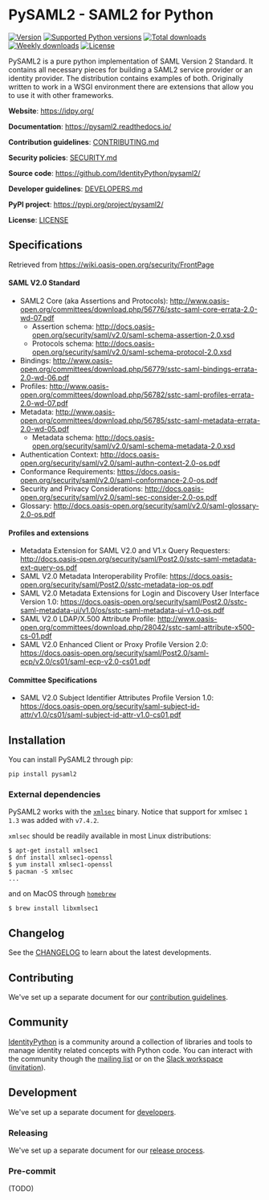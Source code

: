 # PySAML2 - SAML2 for Python

[![Version](https://img.shields.io/pypi/v/pysaml2)](https://pypi.org/project/pysaml2/)
[![Supported Python versions](https://img.shields.io/pypi/pyversions/pysaml2)](https://pypi.org/project/pysaml2/)
[![Total downloads](https://pepy.tech/badge/pysaml2)](https://pepy.tech/project/pysaml2)
[![Weekly downloads](https://pepy.tech/badge/pysaml2/week)](https://pepy.tech/project/pysaml2)
[![License](https://img.shields.io/github/license/IdentityPython/pysaml2)](https://github.com/IdentityPython/pysaml2/blob/master/LICENSE)

PySAML2 is a pure python implementation of SAML Version 2 Standard.
It contains all necessary pieces for building a SAML2 service provider
or an identity provider. The distribution contains examples of both.
Originally written to work in a WSGI environment
there are extensions that allow you to use it with other frameworks.

**Website**: https://idpy.org/

**Documentation**: https://pysaml2.readthedocs.io/

**Contribution guidelines**: [CONTRIBUTING.md][contributing]

**Security policies**: [SECURITY.md][sec]

**Source code**: https://github.com/IdentityPython/pysaml2/

**Developer guidelines**: [DEVELOPERS.md][dev]

**PyPI project**: https://pypi.org/project/pysaml2/

**License**: [LICENSE][license]


## Specifications

Retrieved from https://wiki.oasis-open.org/security/FrontPage

#### SAML V2.0 Standard

- SAML2 Core (aka Assertions and Protocols): http://www.oasis-open.org/committees/download.php/56776/sstc-saml-core-errata-2.0-wd-07.pdf
  - Assertion schema: http://docs.oasis-open.org/security/saml/v2.0/saml-schema-assertion-2.0.xsd
  - Protocols schema: http://docs.oasis-open.org/security/saml/v2.0/saml-schema-protocol-2.0.xsd
- Bindings: http://www.oasis-open.org/committees/download.php/56779/sstc-saml-bindings-errata-2.0-wd-06.pdf
- Profiles: http://www.oasis-open.org/committees/download.php/56782/sstc-saml-profiles-errata-2.0-wd-07.pdf
- Metadata: http://www.oasis-open.org/committees/download.php/56785/sstc-saml-metadata-errata-2.0-wd-05.pdf
  - Metadata schema: http://docs.oasis-open.org/security/saml/v2.0/saml-schema-metadata-2.0.xsd
- Authentication Context: http://docs.oasis-open.org/security/saml/v2.0/saml-authn-context-2.0-os.pdf
- Conformance Requirements: https://docs.oasis-open.org/security/saml/v2.0/saml-conformance-2.0-os.pdf
- Security and Privacy Considerations: http://docs.oasis-open.org/security/saml/v2.0/saml-sec-consider-2.0-os.pdf
- Glossary: http://docs.oasis-open.org/security/saml/v2.0/saml-glossary-2.0-os.pdf

#### Profiles and extensions

- Metadata Extension for SAML V2.0 and V1.x Query Requesters: http://docs.oasis-open.org/security/saml/Post2.0/sstc-saml-metadata-ext-query-os.pdf
- SAML V2.0 Metadata Interoperability Profile: https://docs.oasis-open.org/security/saml/Post2.0/sstc-metadata-iop-os.pdf
- SAML V2.0 Metadata Extensions for Login and Discovery User Interface Version 1.0: https://docs.oasis-open.org/security/saml/Post2.0/sstc-saml-metadata-ui/v1.0/os/sstc-saml-metadata-ui-v1.0-os.pdf
- SAML V2.0 LDAP/X.500 Attribute Profile: http://www.oasis-open.org/committees/download.php/28042/sstc-saml-attribute-x500-cs-01.pdf
- SAML V2.0 Enhanced Client or Proxy Profile Version 2.0: https://docs.oasis-open.org/security/saml/Post2.0/saml-ecp/v2.0/cs01/saml-ecp-v2.0-cs01.pdf

#### Committee Specifications

- SAML V2.0 Subject Identifier Attributes Profile Version 1.0: https://docs.oasis-open.org/security/saml-subject-id-attr/v1.0/cs01/saml-subject-id-attr-v1.0-cs01.pdf


## Installation

You can install PySAML2 through pip:

```shell
pip install pysaml2
```

### External dependencies

PySAML2 works with the [`xmlsec`][xmlsec] binary.
Notice that support for xmlsec `1 1.3` was added with `v7.4.2`.

`xmlsec` should be readily available in most Linux distributions:

```shell
$ apt-get install xmlsec1
$ dnf install xmlsec1-openssl
$ yum install xmlsec1-openssl
$ pacman -S xmlsec
...
```

and on MacOS through [`homebrew`][brew]

```shell
$ brew install libxmlsec1
```


## Changelog

See the [CHANGELOG][clog] to learn about the latest developments.


## Contributing

We've set up a separate document for our [contribution guidelines][contributing].


## Community

[IdentityPython][idpy] is a community around
a collection of libraries and tools to manage identity related concepts with Python code.
You can interact with the community though the [mailing list](https://lists.sunet.se/postorius/lists/idpy-discuss.lists.sunet.se/)
or on the [Slack workspace](https://identity-python.slack.com/) ([invitation](https://join.slack.com/t/identity-python/shared_invite/enQtNzEyNjU1NDI1MjUyLTM2MWI5ZGNhMTk1ZThiOTIxNWY2OTY1ODVmMWNjMzUzMTYxNTY5MzE5N2RlYjExZTIyM2MwYjBjZGE4MGVlMTM)).


## Development

We've set up a separate document for [developers][dev].


### Releasing

We've set up a separate document for our [release process][rel].


### Pre-commit

(TODO)


  [idpy]: https://idpy.org/
  [docs]: https://pysaml2.readthedocs.io/
  [contributing]: https://github.com/IdentityPython/pysaml2/blob/master/CONTRIBUTING.md
  [sec]: https://github.com/IdentityPython/pysaml2/blob/master/SECURITY.md
  [repo]: https://github.com/IdentityPython/pysaml2/
  [dev]: https://github.com/IdentityPython/pysaml2/blob/master/DEVELOPERS.md
  [pypi]: https://pypi.org/project/pysaml2/
  [license]: https://github.com/IdentityPython/pysaml2/blob/master/LICENSE
  [clog]: https://github.com/IdentityPython/pysaml2/blob/master/CHANGELOG.md
  [rel]: https://github.com/IdentityPython/pysaml2/blob/master/RELEASE.md
  [xmlsec]: http://www.aleksey.com/xmlsec/
  [brew]: https://brew.sh/
